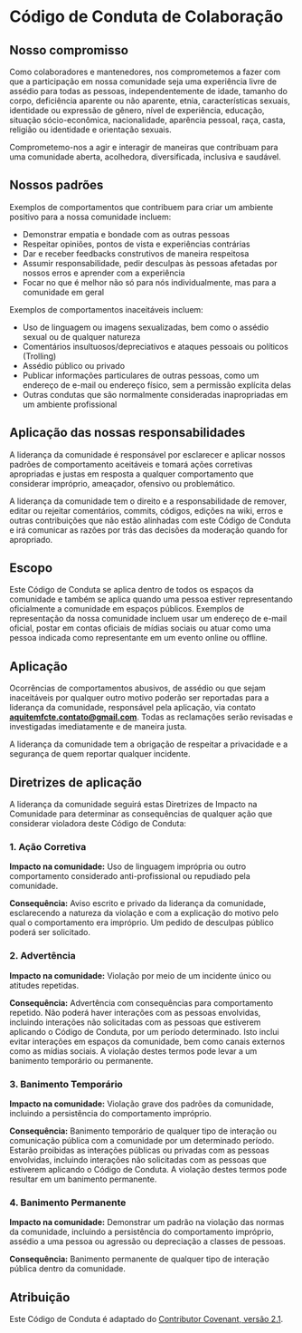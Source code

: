 # Código de Conduta de Colaboração

## Nosso compromisso

Como colaboradores e mantenedores, nos comprometemos a fazer com que a participação em nossa comunidade seja uma experiência livre de assédio para todas as pessoas, independentemente de idade, tamanho do corpo, deficiência aparente ou não aparente, etnia, características sexuais, identidade ou expressão de gênero, nível de experiência, educação, situação sócio-econômica, nacionalidade, aparência pessoal, raça, casta, religião ou identidade e orientação sexuais.

Comprometemo-nos a agir e interagir de maneiras que contribuam para uma comunidade aberta, acolhedora, diversificada, inclusiva e saudável.

## Nossos padrões

Exemplos de comportamentos que contribuem para criar um ambiente positivo para a nossa comunidade incluem:

- Demonstrar empatia e bondade com as outras pessoas  
- Respeitar opiniões, pontos de vista e experiências contrárias  
- Dar e receber feedbacks construtivos de maneira respeitosa  
- Assumir responsabilidade, pedir desculpas às pessoas afetadas por nossos erros e aprender com a experiência  
- Focar no que é melhor não só para nós individualmente, mas para a comunidade em geral  

Exemplos de comportamentos inaceitáveis incluem:

- Uso de linguagem ou imagens sexualizadas, bem como o assédio sexual ou de qualquer natureza  
- Comentários insultuosos/depreciativos e ataques pessoais ou políticos (Trolling)  
- Assédio público ou privado  
- Publicar informações particulares de outras pessoas, como um endereço de e-mail ou endereço físico, sem a permissão explícita delas  
- Outras condutas que são normalmente consideradas inapropriadas em um ambiente profissional  

## Aplicação das nossas responsabilidades

A liderança da comunidade é responsável por esclarecer e aplicar nossos padrões de comportamento aceitáveis e tomará ações corretivas apropriadas e justas em resposta a qualquer comportamento que considerar impróprio, ameaçador, ofensivo ou problemático.

A liderança da comunidade tem o direito e a responsabilidade de remover, editar ou rejeitar comentários, commits, códigos, edições na wiki, erros e outras contribuições que não estão alinhadas com este Código de Conduta e irá comunicar as razões por trás das decisões da moderação quando for apropriado.

## Escopo

Este Código de Conduta se aplica dentro de todos os espaços da comunidade e também se aplica quando uma pessoa estiver representando oficialmente a comunidade em espaços públicos. Exemplos de representação da nossa comunidade incluem usar um endereço de e-mail oficial, postar em contas oficiais de mídias sociais ou atuar como uma pessoa indicada como representante em um evento online ou offline.

## Aplicação

Ocorrências de comportamentos abusivos, de assédio ou que sejam inaceitáveis por qualquer outro motivo poderão ser reportadas para a liderança da comunidade, responsável pela aplicação, via contato **aquitemfcte.contato@gmail.com**. Todas as reclamações serão revisadas e investigadas imediatamente e de maneira justa.

A liderança da comunidade tem a obrigação de respeitar a privacidade e a segurança de quem reportar qualquer incidente.


## Diretrizes de aplicação

A liderança da comunidade seguirá estas Diretrizes de Impacto na Comunidade para determinar as consequências de qualquer ação que considerar violadora deste Código de Conduta:

### 1. Ação Corretiva

**Impacto na comunidade:** Uso de linguagem imprópria ou outro comportamento considerado anti-profissional ou repudiado pela comunidade.  

**Consequência:** Aviso escrito e privado da liderança da comunidade, esclarecendo a natureza da violação e com a explicação do motivo pelo qual o comportamento era impróprio. Um pedido de desculpas público poderá ser solicitado.

### 2. Advertência

**Impacto na comunidade:** Violação por meio de um incidente único ou atitudes repetidas.  

**Consequência:** Advertência com consequências para comportamento repetido. Não poderá haver interações com as pessoas envolvidas, incluindo interações não solicitadas com as pessoas que estiverem aplicando o Código de Conduta, por um período determinado. Isto inclui evitar interações em espaços da comunidade, bem como canais externos como as mídias sociais. A violação destes termos pode levar a um banimento temporário ou permanente.

### 3. Banimento Temporário

**Impacto na comunidade:** Violação grave dos padrões da comunidade, incluindo a persistência do comportamento impróprio.  

**Consequência:** Banimento temporário de qualquer tipo de interação ou comunicação pública com a comunidade por um determinado período. Estarão proibidas as interações públicas ou privadas com as pessoas envolvidas, incluindo interações não solicitadas com as pessoas que estiverem aplicando o Código de Conduta. A violação destes termos pode resultar em um banimento permanente.

### 4. Banimento Permanente

**Impacto na comunidade:** Demonstrar um padrão na violação das normas da comunidade, incluindo a persistência do comportamento impróprio, assédio a uma pessoa ou agressão ou depreciação a classes de pessoas.  

**Consequência:** Banimento permanente de qualquer tipo de interação pública dentro da comunidade.

## Atribuição

Este Código de Conduta é adaptado do [Contributor Covenant, versão 2.1](https://www.contributor-covenant.org/version/2/1/code_of_conduct.html).
